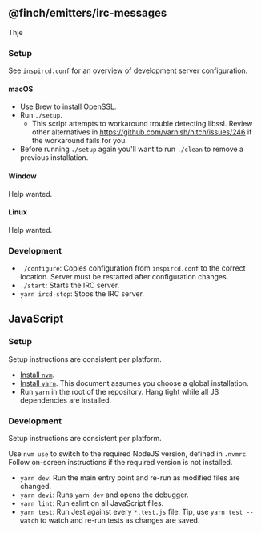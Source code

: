 ## @finch/emitters/irc-messages

Thje

### Setup

See `inspircd.conf` for an overview of development server configuration.

#### macOS

- Use Brew to install OpenSSL.
- Run `./setup`.
  - This script attempts to workaround trouble detecting libssl. Review other
    alternatives in https://github.com/varnish/hitch/issues/246 if the workaround
    fails for you.
- Before running `./setup` again you'll want to run `./clean` to remove a
  previous installation.

#### Window

Help wanted.

#### Linux

Help wanted.

### Development

- `./configure`: Copies configuration from `inspircd.conf` to the correct
  location. Server must be restarted after configuration changes.
- `./start`: Starts the IRC server.
- `yarn ircd-stop`: Stops the IRC server.

## JavaScript

### Setup

Setup instructions are consistent per platform.

- [Install `nvm`](https://github.com/creationix/nvm).
- [Install `yarn`](https://yarnpkg.com/lang/en/docs/install/). This document
  assumes you choose a global installation.
- Run `yarn` in the root of the repository. Hang tight while all JS dependencies
  are installed.

### Development

Setup instructions are consistent per platform.

Use `nvm use` to switch to the required NodeJS version, defined in `.nvmrc`.
Follow on-screen instructions if the required version is not installed.

- `yarn dev`: Run the main entry point and re-run as modified files are changed.
- `yarn devi`: Runs `yarn dev` and opens the debugger.
- `yarn lint`: Run eslint on all JavaScript files.
- `yarn test`: Run Jest against every `*.test.js` file. Tip, use
  `yarn test --watch` to watch and re-run tests as changes are saved.
